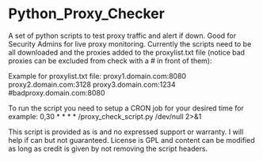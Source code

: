 # Python_Proxy_Checker
A set of python scripts to test proxy traffic and alert if down. Good for Security Admins for live proxy monitoring. Currently the scripts need to be all downloaded and the proxies added to the proxylist.txt file (notice bad proxies can be excluded from check with a # in front of them):

Example for proxylist.txt file:
	proxy1.domain.com:8080
	proxy2.domain.com:3128
	proxy3.domain.com:1234
	#badproxy.domain.com:8080
  

To run the script you need to setup a CRON job for your desired time for example:
	0,30 * * * * /proxy_check_script.py /dev/null 2>&1
  

This script is provided as is and no expressed support or warranty. I will help if can but not guaranteed. License is GPL and content can be modified as long as credit is given by not removing the script headers.
